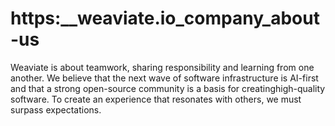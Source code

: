 # https:\_\_weaviate.io_company_about-us

Weaviate is about teamwork, sharing responsibility and learning from one another. We believe that the next wave of software infrastructure is AI-first and that a strong open-source community is a basis for creatinghigh-quality software. To create an experience that resonates with others, we must surpass expectations.

